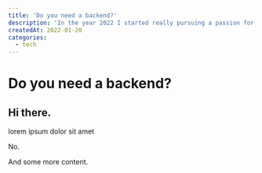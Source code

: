 ```yaml
---
title: 'Do you need a backend?'
description: 'In the year 2022 I started really pursuing a passion for bird and wildlife photography.'
createdAt: 2022-01-20
categories:
  - tech
---
```


# Do you need a backend?

## Hi there.

lorem ipsum dolor sit amet

<!--more-->

No.

And some more content.
